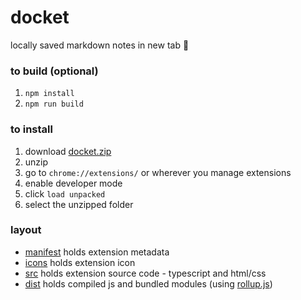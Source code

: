 # docket
locally saved markdown notes in new tab 📝

### to build (optional)
1. `npm install`
2. `npm run build`

### to install
1. download [docket.zip]()
2. unzip
3. go to `chrome://extensions/` or wherever you manage extensions
4. enable developer mode
5. click `load unpacked`
6. select the unzipped folder

### layout
- [manifest](manifest.json) holds extension metadata
- [icons](icons/) holds extension icon
- [src](src/) holds extension source code - typescript and html/css
- [dist](dist/) holds compiled js and bundled modules (using [rollup.js](https://rollupjs.org/))